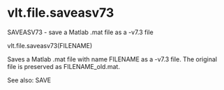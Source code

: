 # vlt.file.saveasv73

  SAVEASV73 - save a Matlab .mat file as a -v7.3 file
 
  vlt.file.saveasv73(FILENAME)
 
  Saves a Matlab .mat file with name FILENAME as a -v7.3 file.
  The original file is preserved as FILENAME_old.mat.
 
  See also: SAVE
